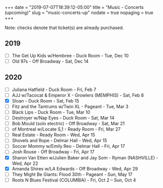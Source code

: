 +++
date = "2019-07-07T18:39:12-05:00"
title = "Music - Concerts (upcoming)"
slug = "music-concerts-up"
nodate = true
nopaging = true
+++

Note: checks denote that ticket(s) are already purchased.

## 2019

- [ ] The Get Up Kids w/Hembree - Duck Room - Tue, Dec 10
- [ ] Old 97s - Off Broadway - Sat, Dec 14

## 2020

- [ ] Juliana Hatfield - Duck Room - Fri, Feb 7
- [ ] AJJ w/Tacocat & Emperor X - Growlers (MEMPHIS) - Sat, Feb 8
- [X] Sloan - Duck Room - Sat, Feb 15
- [ ] Fitz and the Tantrums w/Twin XL - Pageant - Tue, Mar 3
- [ ] Black Lips - Duck Room - Tue, Mar 10
- [ ] Destroyer w/Nap Eyes - Duck Room - Sat, Mar 14
- [ ] Bob Mould (solo electric) - Off Broadway - Sat, Mar 21
- [ ] of Montreal w/Locate S,1 - Ready Room - Fri, Mar 27
- [ ] Real Estate - Ready Room - Wed, Apr 15
- [ ] Shovels and Rope - Delmar Hall - Wed, Apr 15
- [ ] Soccer Mommy w/Emily Reo - Delmar Hall - Fri, Apr 17
- [ ] Josh Rouse - Off Broadway - Fri, Apr 17
- [X] Sharon Van Etten w/Julien Baker and Jay Som - Ryman (NASHVILLE) - Wed, Apr 22
- [X] Amanda Shires w/LA Edwards - Off Broadway - Wed, Apr 29
- [ ] They Might Be Giants: Flood 30th - Pageant - Sun, May 17
- [ ] Roots N Blues Festival (COLUMBIA) - Fri, Oct 2 – Sun, Oct 4
